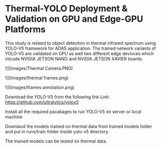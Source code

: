 # Thermal-YOLO Deployment & Validation on GPU and Edge-GPU Platforms

This study is related to object detection in thermal infrared spectrum using YOLO-V5 framework for ADAS application. The trained network variants of YOLO-V5 are validated on GPU as well two different edge devivces which inlcude NVIDIA JETSON NANO and NVIDIA JETSON XAVIER boards.

![](images/Thermal Camera.PNG)

![](images/thermal frames.png)

![](images/frames annotation.png)

Download the YOLO-V5 from the following link
Link: https://github.com/ultralytics/yolov5

Install all the required pacakages to run YOLO-V5 on server or local machine

Downlaod the models trained on thermal data from trained models folder and put in runs/train folder inside yolo-v5 directory.

The trained models can be tested on thermal data.
